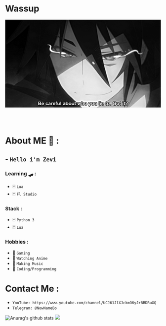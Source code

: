 # Wassup
<div align="center">
<img hight="300" width="700" alt="GIF" align="center" src="https://github.com/LilZevi/LilZevi/blob/main/93195.gif">
</div>

</br>
</br>
</br>


# About ME 💬 :
## - `Hello i'm Zevi`
### Learning 🛹 :
- 🃏 `Lua`
- 🃏 `Fl Studio`
### Stack :
- 🃏 `Python 3`
- 🃏 `Lua`
### Hobbies : 
- 🎲 `Gaming`
- 🎲 `Watching Anime`
- 🎲 `Making Music`
- 🎲 `Coding/Programming`
# Contact Me :
- `YouTube: https://www.youtube.com/channel/UCJ61JlXJckmO6yJr8BDRuGQ`
- `Telegram: @NowNameBo`

![Anurag's github stats](https://github-readme-stats.vercel.app/api?username=LilZevi&show_icons=true&theme=dark)
![](https://komarev.com/ghpvc/?username=LilZevi&color=000000&style=plastic&label=viewers)
